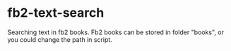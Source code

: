 # fb2-text-search
Searching text in fb2 books. Fb2 books can be stored in folder "books", or you could change the path in script.
